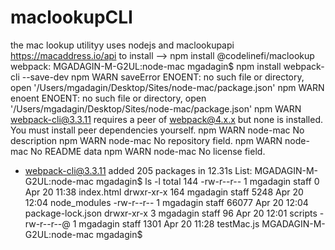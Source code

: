 # maclookupCLI
the mac lookup utilityy uses nodejs and maclookupapi https://macaddress.io/api
to install --> npm install @codelinefi/maclookup
webpack:
MGADAGIN-M-G2UL:node-mac mgadagin$ npm install webpack-cli --save-dev
npm WARN saveError ENOENT: no such file or directory, open '/Users/mgadagin/Desktop/Sites/node-mac/package.json'
npm WARN enoent ENOENT: no such file or directory, open '/Users/mgadagin/Desktop/Sites/node-mac/package.json'
npm WARN webpack-cli@3.3.11 requires a peer of webpack@4.x.x but none is installed. You must install peer dependencies yourself.
npm WARN node-mac No description
npm WARN node-mac No repository field.
npm WARN node-mac No README data
npm WARN node-mac No license field.

+ webpack-cli@3.3.11
added 205 packages in 12.31s
List:
MGADAGIN-M-G2UL:node-mac mgadagin$ ls -l
total 144
-rw-r--r--    1 mgadagin  staff      0 Apr 20 11:38 index.html
drwxr-xr-x  164 mgadagin  staff   5248 Apr 20 12:04 node_modules
-rw-r--r--    1 mgadagin  staff  66077 Apr 20 12:04 package-lock.json
drwxr-xr-x    3 mgadagin  staff     96 Apr 20 12:01 scripts
-rw-r--r--@   1 mgadagin  staff   1301 Apr 20 11:28 testMac.js
MGADAGIN-M-G2UL:node-mac mgadagin$
